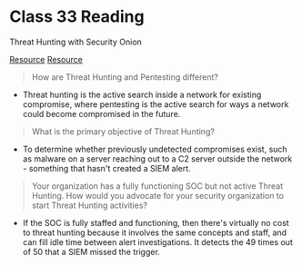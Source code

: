 # Class 33 Reading

Threat Hunting with Security Onion

[Resource](https://www.activecountermeasures.com/what-is-threat-hunting-and-why-is-it-so-important-video-blog/)
[Resource](https://www.activecountermeasures.com/)

> How are Threat Hunting and Pentesting different?
   - Threat hunting is the active search inside a network for existing compromise, where pentesting is the active search for ways a network could become compromised in the future.

> What is the primary objective of Threat Hunting?
   - To determine whether previously undetected compromises exist, such as malware on a server reaching out to a C2 server outside the network - something that hasn't created a SIEM alert.

> Your organization has a fully functioning SOC but not active Threat Hunting. How would you advocate for your security organization to start Threat Hunting activities?
   - If the SOC is fully staffed and functioning, then there's virtually no cost to threat hunting because it involves the same concepts and staff, and can fill idle time between alert investigations. It detects the 49 times out of 50 that a SIEM missed the trigger.